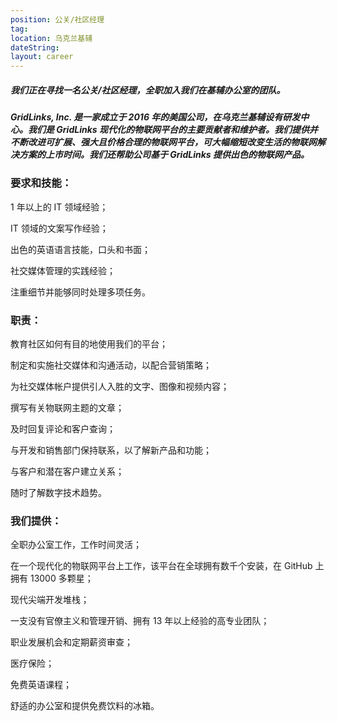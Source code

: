 ```yaml
---
position: 公关/社区经理
tag:
location: 乌克兰基辅
dateString:
layout: career
---
```

##### 我们正在寻找一名公关/社区经理，全职加入我们在基辅办公室的团队。
##### GridLinks, Inc. 是一家成立于 2016 年的美国公司，在乌克兰基辅设有研发中心。我们是 GridLinks 现代化的物联网平台的主要贡献者和维护者。我们提供并不断改进可扩展、强大且价格合理的物联网平台，可大幅缩短改变生活的物联网解决方案的上市时间。我们还帮助公司基于 GridLinks 提供出色的物联网产品。

### 要求和技能：
1 年以上的 IT 领域经验；

IT 领域的文案写作经验；

出色的英语语言技能，口头和书面；

社交媒体管理的实践经验；

注重细节并能够同时处理多项任务。

### 职责：
教育社区如何有目的地使用我们的平台；

制定和实施社交媒体和沟通活动，以配合营销策略；

为社交媒体帐户提供引人入胜的文字、图像和视频内容；

撰写有关物联网主题的文章；

及时回复评论和客户查询；

与开发和销售部门保持联系，以了解新产品和功能；

与客户和潜在客户建立关系；

随时了解数字技术趋势。

### 我们提供：
全职办公室工作，工作时间灵活；

在一个现代化的物联网平台上工作，该平台在全球拥有数千个安装，在 GitHub 上拥有 13000 多颗星；

现代尖端开发堆栈；

一支没有官僚主义和管理开销、拥有 13 年以上经验的高专业团队；

职业发展机会和定期薪资审查；

医疗保险；

免费英语课程；

舒适的办公室和提供免费饮料的冰箱。